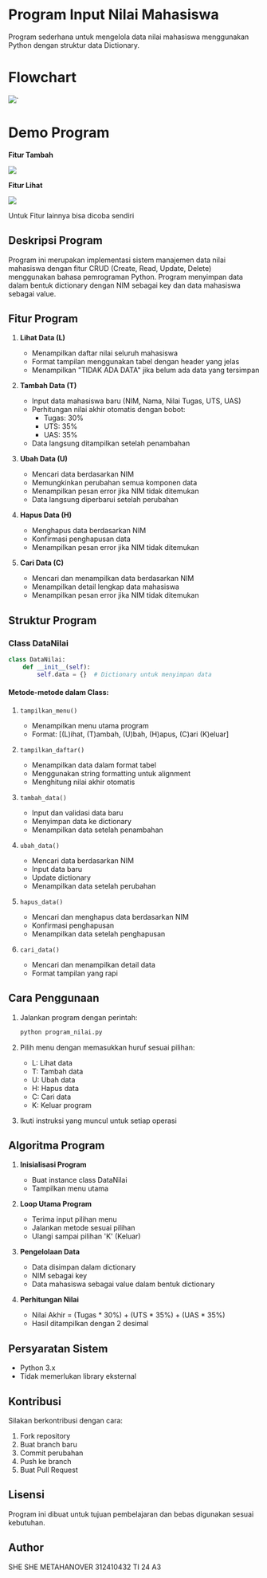# Program Input Nilai Mahasiswa

Program sederhana untuk mengelola data nilai mahasiswa menggunakan Python dengan struktur data Dictionary.


# Flowchart

![](datanilai.drawio.png)`

# Demo Program

**Fitur Tambah**

![](tambah.png)

**Fitur Lihat**

![](lilhat.png)


Untuk Fitur lainnya bisa dicoba sendiri


## Deskripsi Program

Program ini merupakan implementasi sistem manajemen data nilai mahasiswa dengan fitur CRUD (Create, Read, Update, Delete) menggunakan bahasa pemrograman Python. Program menyimpan data dalam bentuk dictionary dengan NIM sebagai key dan data mahasiswa sebagai value.

## Fitur Program

1. **Lihat Data (L)**
   - Menampilkan daftar nilai seluruh mahasiswa
   - Format tampilan menggunakan tabel dengan header yang jelas
   - Menampilkan "TIDAK ADA DATA" jika belum ada data yang tersimpan

2. **Tambah Data (T)**
   - Input data mahasiswa baru (NIM, Nama, Nilai Tugas, UTS, UAS)
   - Perhitungan nilai akhir otomatis dengan bobot:
     - Tugas: 30%
     - UTS: 35%
     - UAS: 35%
   - Data langsung ditampilkan setelah penambahan

3. **Ubah Data (U)**
   - Mencari data berdasarkan NIM
   - Memungkinkan perubahan semua komponen data
   - Menampilkan pesan error jika NIM tidak ditemukan
   - Data langsung diperbarui setelah perubahan

4. **Hapus Data (H)**
   - Menghapus data berdasarkan NIM
   - Konfirmasi penghapusan data
   - Menampilkan pesan error jika NIM tidak ditemukan

5. **Cari Data (C)**
   - Mencari dan menampilkan data berdasarkan NIM
   - Menampilkan detail lengkap data mahasiswa
   - Menampilkan pesan error jika NIM tidak ditemukan

## Struktur Program

### Class DataNilai
```python
class DataNilai:
    def __init__(self):
        self.data = {}  # Dictionary untuk menyimpan data
```

#### Metode-metode dalam Class:

1. `tampilkan_menu()`
   - Menampilkan menu utama program
   - Format: [(L)ihat, (T)ambah, (U)bah, (H)apus, (C)ari (K)eluar]

2. `tampilkan_daftar()`
   - Menampilkan data dalam format tabel
   - Menggunakan string formatting untuk alignment
   - Menghitung nilai akhir otomatis

3. `tambah_data()`
   - Input dan validasi data baru
   - Menyimpan data ke dictionary
   - Menampilkan data setelah penambahan

4. `ubah_data()`
   - Mencari data berdasarkan NIM
   - Input data baru
   - Update dictionary
   - Menampilkan data setelah perubahan

5. `hapus_data()`
   - Mencari dan menghapus data berdasarkan NIM
   - Konfirmasi penghapusan
   - Menampilkan data setelah penghapusan

6. `cari_data()`
   - Mencari dan menampilkan detail data
   - Format tampilan yang rapi

## Cara Penggunaan

1. Jalankan program dengan perintah:
   ```bash
   python program_nilai.py
   ```

2. Pilih menu dengan memasukkan huruf sesuai pilihan:
   - L: Lihat data
   - T: Tambah data
   - U: Ubah data
   - H: Hapus data
   - C: Cari data
   - K: Keluar program

3. Ikuti instruksi yang muncul untuk setiap operasi

## Algoritma Program

1. **Inisialisasi Program**
   - Buat instance class DataNilai
   - Tampilkan menu utama

2. **Loop Utama Program**
   - Terima input pilihan menu
   - Jalankan metode sesuai pilihan
   - Ulangi sampai pilihan 'K' (Keluar)

3. **Pengelolaan Data**
   - Data disimpan dalam dictionary
   - NIM sebagai key
   - Data mahasiswa sebagai value dalam bentuk dictionary

4. **Perhitungan Nilai**
   - Nilai Akhir = (Tugas * 30%) + (UTS * 35%) + (UAS * 35%)
   - Hasil ditampilkan dengan 2 desimal

## Persyaratan Sistem

- Python 3.x
- Tidak memerlukan library eksternal

## Kontribusi

Silakan berkontribusi dengan cara:
1. Fork repository
2. Buat branch baru
3. Commit perubahan
4. Push ke branch
5. Buat Pull Request

## Lisensi

Program ini dibuat untuk tujuan pembelajaran dan bebas digunakan sesuai kebutuhan.

## Author

SHE SHE METAHANOVER 
312410432
TI 24 A3